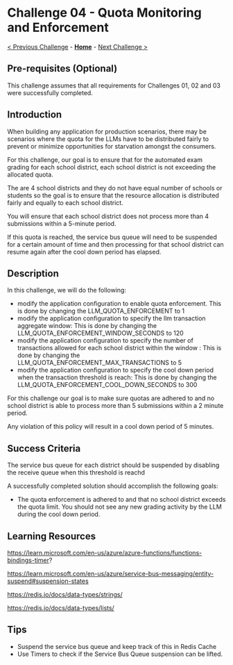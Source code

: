 # Challenge 04 - Quota Monitoring and Enforcement

[< Previous Challenge](./Challenge-03.md) - **[Home](../README.md)** - [Next Challenge >](./Challenge-05.md)

## Pre-requisites (Optional)

This challenge assumes that all requirements for Challenges 01, 02 and 03 were successfully completed.

## Introduction

When building any application for production scenarios, there may be scenarios where the quota for the LLMs have to be distributed fairly to prevent or minimize opportunities for starvation amongst the consumers.

For this challenge, our goal is to ensure that for the automated exam grading for each school district, each school district is not exceeding the allocated quota.

The are 4 school districts and they do not have equal number of schools or students so the goal is to ensure that the resource allocation is distributed fairly and equally to each school district.

You will ensure that each school district does not process more than 4 submissions within a 5-minute period. 

If this quota is reached, the service bus queue will need to be suspended for a certain amount of time and then processing for that school district can resume again after the cool down period has elapsed.

## Description

In this challenge, we will do the following:
- modify the application configuration to enable quota enforcement. This is done by changing the LLM_QUOTA_ENFORCEMENT to 1
- modify the application configuration to specify the llm transaction aggregate window: This is done by changing the LLM_QUOTA_ENFORCEMENT_WINDOW_SECONDS to 120
- modify the application configuration to specify the number of transactions allowed for each school district within the window : This is done by changing the LLM_QUOTA_ENFORCEMENT_MAX_TRANSACTIONS to 5
- modify the application configuration to specify the cool down period when the transaction threshold is reach:  This is done by changing the LLM_QUOTA_ENFORCEMENT_COOL_DOWN_SECONDS to 300


For this challenge our goal is to make sure quotas are adhered to and no school district is able to process more than 5 submissions within a 2 minute period.

Any violation of this policy will result in a cool down period of 5 minutes.

## Success Criteria

The service bus queue for each district should be suspended by disabling the receive queue when this threshold is reachd

A successfully completed solution should accomplish the following goals:

- The quota enforcement is adhered to and that no school district exceeds the quota limit. You should not see any new grading activity by the LLM during the cool down period.



## Learning Resources

https://learn.microsoft.com/en-us/azure/azure-functions/functions-bindings-timer?

https://learn.microsoft.com/en-us/azure/service-bus-messaging/entity-suspend#suspension-states

https://redis.io/docs/data-types/strings/

https://redis.io/docs/data-types/lists/

## Tips
- Suspend the service bus queue and keep track of this in Redis Cache
- Use Timers to check if the Service Bus Queue suspension can be lifted.

